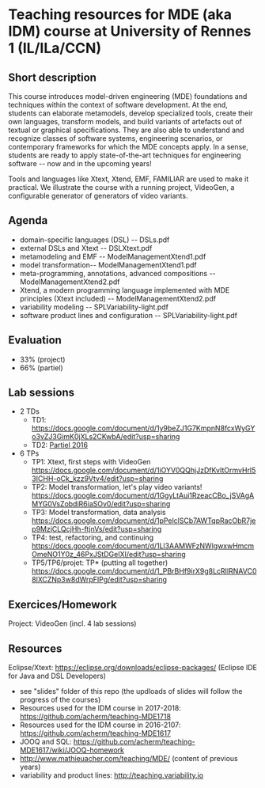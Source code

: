 # Teaching resources for MDE (aka IDM) course at University of Rennes 1 (IL/ILa/CCN)

## Short description

This course introduces model-driven engineering (MDE) foundations and techniques within the context of software development. 
At the end, students can elaborate metamodels, develop specialized tools, create their own languages, transform models, and build variants of artefacts out of textual or graphical specifications. 
They are also able to understand and recognize classes of software systems, engineering scenarios, or contemporary frameworks for which the MDE concepts apply. 
In a sense, students are ready to apply state-of-the-art techniques for engineering software -- now and in the upcoming years!

Tools and languages like Xtext, Xtend, EMF, FAMILIAR are used to make it practical. 
We illustrate the course with a running project, VideoGen, a configurable generator of generators of video variants.  

## Agenda 

* domain-specific languages (DSL) -- DSLs.pdf
* external DSLs and Xtext -- DSLXtext.pdf
* metamodeling and EMF -- ModelManagementXtend1.pdf 
* model transformation-- ModelManagementXtend1.pdf 
* meta-programming, annotations, advanced compositions -- ModelManagementXtend2.pdf 
* Xtend, a modern programming language implemented with MDE principles (Xtext included) -- ModelManagementXtend2.pdf
* variability modeling -- SPLVariability-light.pdf 
* software product lines and configuration -- SPLVariability-light.pdf 

## Evaluation 

* 33% (project)
* 66% (partiel) 

## Lab sessions 

* 2 TDs 
   * TD1: https://docs.google.com/document/d/1y9beZJ1G7KmpnN8fcxWyGYo3vZJ3GimK0jXLs2CKwbA/edit?usp=sharing
   * TD2: [Partiel 2016](https://github.com/acherm/teaching-MDE-MIAGE1718/blob/master/ExamIDM16.pdf) 
* 6 TPs
  * TP1: Xtext, first steps with VideoGen https://docs.google.com/document/d/1iOYV0QQhjJzDfKvItOrmvHrI53ICHH-oCk_kzz9Vty4/edit?usp=sharing
  * TP2: Model transformation, let's play video variants! https://docs.google.com/document/d/1GgyLtAui1RzeacCBo_jSVAgAMYG0VsZobdiR6iaSOv0/edit?usp=sharing
  * TP3: Model transformation, data analysis 
 https://docs.google.com/document/d/1pPelclSCb7AWTqpRacObR7jep9MzjCLQcjHh-ftjnVs/edit?usp=sharing
  * TP4: test, refactoring, and continuing https://docs.google.com/document/d/1Ll3AAMWFzNWlgwxwHmcmOmeNO1Y0z_46PxJStDGeIXI/edit?usp=sharing
  * TP5/TP6/projet: TP* (putting all together) https://docs.google.com/document/d/1_PBrBHf9irX9g8LcRIlRNAVC08lXCZNp3w8dWrpFIPg/edit?usp=sharing


## Exercices/Homework 

Project: VideoGen (incl. 4 lab sessions)

## Resources 

Eclipse/Xtext: https://eclipse.org/downloads/eclipse-packages/ (Eclipse IDE for Java and DSL Developers)

* see "slides" folder of this repo (the updloads of slides will follow the progress of the courses)
* Resources used for the IDM course in 2017-2018: https://github.com/acherm/teaching-MDE1718
* Resources used for the IDM course in 2016-2107: https://github.com/acherm/teaching-MDE1617
* JOOQ and SQL: https://github.com/acherm/teaching-MDE1617/wiki/JOOQ-homework
* http://www.mathieuacher.com/teaching/MDE/ (content of previous years)
* variability and product lines: http://teaching.variability.io


